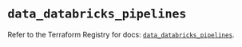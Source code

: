 # `data_databricks_pipelines`

Refer to the Terraform Registry for docs: [`data_databricks_pipelines`](https://registry.terraform.io/providers/databricks/databricks/1.56.0/docs/data-sources/pipelines).
